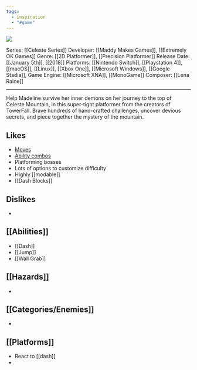 ```yaml
---
tags:
  - inspiration
  - "#game"
---
```

<img src="https://cdn2.steamgriddb.com/thumb/8c433a09bd26b943147c4d9bacb15efc.jpg">

Series: [[Celeste Series]]
Developer: [[Maddy Makes Games]], [[Extremely OK Games]]
Genre: [[2D Platformer]], [[Precision Platformer]]
Release Date: [[January 5th]], [[2018]]
Platforms: [[Nintendo Switch]], [[Playstation 4]], [[macOS]], [[Linux]], [[Xbox One]], [[Microsoft Windows]], [[Google Stadia]], 
Game Engine: [[Microsoft XNA]], [[MonoGame]]
Composer: [[Lena Raine]]

----

Help Madeline survive her inner demons on her journey to the top of Celeste Mountain, in this super-tight platformer from the creators of TowerFall. Brave hundreds of hand-crafted challenges, uncover devious secrets, and piece together the mystery of the mountain.

## Likes
* [Moves](https://celestegame.fandom.com/wiki/Moves)
* [Ability combos](https://celeste.ink/wiki/Techniques)
* Platforming bosses
* Lots of options to customize difficulty
* Highly [[modable]]
* [[Dash Blocks]]

## Dislikes
* 
  
## [[Abilities]]
* [[Dash]]
* [[Jump]]
* [[Wall Grab]]

## [[Hazards]]
* 

## [[Categories/Enemies]]
* 

## [[Platforms]]
* React to [[dash]]
* 
